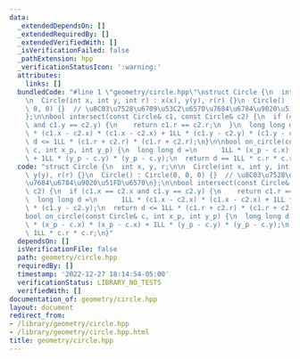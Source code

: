 ```yaml
---
data:
  _extendedDependsOn: []
  _extendedRequiredBy: []
  _extendedVerifiedWith: []
  _isVerificationFailed: false
  _pathExtension: hpp
  _verificationStatusIcon: ':warning:'
  attributes:
    links: []
  bundledCode: "#line 1 \"geometry/circle.hpp\"\nstruct Circle {\n  int x, y, r;\n\
    \n  Circle(int x, int y, int r) : x(x), y(y), r(r) {}\n  Circle() : Circle(0,\
    \ 0, 0) {}  // \u8C03\u7528\u6709\u53C2\u6570\u7684\u6784\u9020\u51FD\u6570\n\
    };\n\nbool intersect(const Circle& c1, const Circle& c2) {\n  if (c1.x == c2.x\
    \ and c1.y == c2.y) {\n    return c1.r == c2.r;\n  }\n  long long d =\n      1LL\
    \ * (c1.x - c2.x) * (c1.x - c2.x) + 1LL * (c1.y - c2.y) * (c1.y - c2.y);\n  return\
    \ d <= 1LL * (c1.r + c2.r) * (c1.r + c2.r);\n}\n\nbool on_circle(const Circle&\
    \ c, int x_p, int y_p) {\n  long long d =\n      1LL * (x_p - c.x) * (x_p - c.x)\
    \ + 1LL * (y_p - c.y) * (y_p - c.y);\n  return d == 1LL * c.r * c.r;\n}\n"
  code: "struct Circle {\n  int x, y, r;\n\n  Circle(int x, int y, int r) : x(x),\
    \ y(y), r(r) {}\n  Circle() : Circle(0, 0, 0) {}  // \u8C03\u7528\u6709\u53C2\u6570\
    \u7684\u6784\u9020\u51FD\u6570\n};\n\nbool intersect(const Circle& c1, const Circle&\
    \ c2) {\n  if (c1.x == c2.x and c1.y == c2.y) {\n    return c1.r == c2.r;\n  }\n\
    \  long long d =\n      1LL * (c1.x - c2.x) * (c1.x - c2.x) + 1LL * (c1.y - c2.y)\
    \ * (c1.y - c2.y);\n  return d <= 1LL * (c1.r + c2.r) * (c1.r + c2.r);\n}\n\n\
    bool on_circle(const Circle& c, int x_p, int y_p) {\n  long long d =\n      1LL\
    \ * (x_p - c.x) * (x_p - c.x) + 1LL * (y_p - c.y) * (y_p - c.y);\n  return d ==\
    \ 1LL * c.r * c.r;\n}"
  dependsOn: []
  isVerificationFile: false
  path: geometry/circle.hpp
  requiredBy: []
  timestamp: '2022-12-27 18:14:54-05:00'
  verificationStatus: LIBRARY_NO_TESTS
  verifiedWith: []
documentation_of: geometry/circle.hpp
layout: document
redirect_from:
- /library/geometry/circle.hpp
- /library/geometry/circle.hpp.html
title: geometry/circle.hpp
---
```

